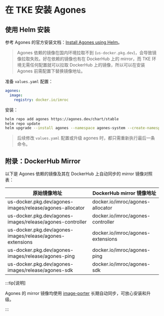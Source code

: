 # 在 TKE 安装 Agones

## 使用 Helm 安装

参考 Agones 的官方安装文档：[Install Agones using Helm](https://agones.dev/site/docs/installation/install-agones/helm/)。

> Agones 依赖的镜像在国内环境拉取不到 (`us-docker.pkg.dev`)，会导致镜像拉取失败。好在依赖的镜像也有在 DockerHub 上的 mirror，而 TKE 环境无需任何配置就可以拉取 DockerHub 上的镜像，所以可以在安装 Agones 前需配置下替换镜像地址。

准备 `values.yaml` 配置：

```yaml
agones:
  image:
    registry: docker.io/imroc
```

安装：

```bash
helm repo add agones https://agones.dev/chart/stable
helm repo update
helm upgrade --install agones --namespace agones-system --create-namespace -f values.yaml agones/agones
```

> 后续修改 `values.yaml` 配置或升级 agones 时，都只需重新执行最后一条命令。

## 附录：DockerHub Mirror

以下是 Agones 依赖的镜像及其在 DockerHub 上自动同步的 mirror 镜像对照表：

| 原始镜像地址                                              | DockerHub mirror 镜像地址         |
| --------------------------------------------------------- | --------------------------------- |
| us-docker.pkg.dev/agones-images/release/agones-allocator  | docker.io/imroc/agones-allocator  |
| us-docker.pkg.dev/agones-images/release/agones-controller | docker.io/imroc/agones-controller |
| us-docker.pkg.dev/agones-images/release/agones-extensions | docker.io/imroc/agones-extensions |
| us-docker.pkg.dev/agones-images/release/agones-ping       | docker.io/imroc/agones-ping       |
| us-docker.pkg.dev/agones-images/release/agones-sdk        | docker.io/imroc/agones-sdk        |

:::tip[说明]

Agones 的 mirror 镜像均使用 [image-porter](https://github.com/imroc/image-porter) 长期自动同步，可放心安装和升级。

:::
